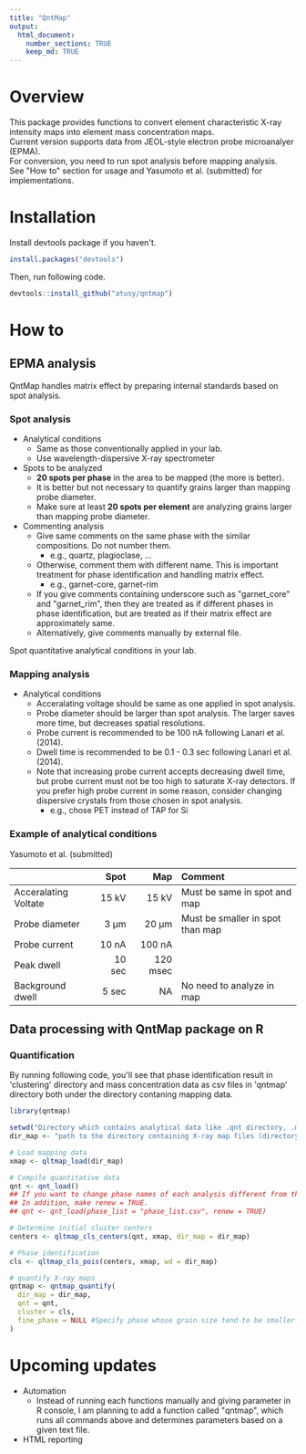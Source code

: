 ```yaml
---
title: "QntMap"
output: 
  html_document: 
    number_sections: TRUE
    keep_md: TRUE
---
```




# Overview

This package provides functions to convert element characteristic X-ray intensity maps into element mass concentration maps.  
Current version supports data from JEOL-style electron probe microanalyer (EPMA).  
For conversion, you need to run spot analysis before mapping analysis.  
See "How to" section for usage and Yasumoto et al. (submitted) for implementations.

# Installation

Install devtools package if you haven't.


```r
install.packages("devtools")
```

Then, run following code.


```r
devtools::install_github("atusy/qntmap")
```

# How to

## EPMA analysis

QntMap handles matrix effect by preparing internal standards based on spot analysis.


### Spot analysis

- Analytical conditions
    - Same as those conventionally applied in your lab.
    - Use wavelength-dispersive X-ray spectrometer
- Spots to be analyzed
    - **20 spots per phase** in the area to be mapped (the more is better).
    - It is better but not necessary to quantify grains larger than mapping probe diameter.
    - Make sure at least **20 spots per element** are analyzing grains larger than mapping probe diameter.
- Commenting analysis
    - Give same comments on the same phase with the similar compositions. Do not number them.
      - e.g., quartz, plagioclase, ...
    - Otherwise, comment them with different name. This is important treatment for phase identification and handling matrix effect.
      - e.g., garnet-core, garnet-rim
    - If you give comments containing underscore such as "garnet_core" and "garnet_rim", then they are treated as if different phases in phase identification, but are treated as if their matrix effect are approximately same. 
    - Alternatively, give comments manually by external file.
    
Spot quantitative analytical conditions in your lab.

### Mapping analysis

- Analytical conditions
    - Acceralating voltage should be same as one applied in spot analysis.
    - Probe diameter should be larger than spot analysis. The larger saves more time, but decreases spatial resolutions.
    - Probe current is recommended to be 100 nA following Lanari et al. (2014).
    - Dwell time is recommended to be 0.1 - 0.3 sec following Lanari et al. (2014).
    - Note that increasing probe current accepts decreasing dwell time, but probe current must not be too high to saturate X-ray detectors. If you prefer high probe current in some reason, consider changing dispersive crystals from those chosen in spot analysis.
        - e.g., chose PET instead of TAP for Si


### Example of analytical conditions

Yasumoto et al. (submitted)

|                     | Spot  | Map     | Comment                         |
|:--------------------|------:|--------:|:--------------------------------|
|Acceralating Voltate | 15 kV | 15 kV   | Must be same in spot and map    |
|Probe diameter       | 3 μm  | 20 μm   | Must be smaller in spot than map|
|Probe current        | 10 nA | 100 nA  |                                 |
|Peak dwell           | 10 sec| 120 msec|                                 |
|Background dwell     |  5 sec| NA      | No need to analyze in map       |


## Data processing with QntMap package on R

### Quantification

By running following code, you'll see that phase identification result in 'clustering' directory and mass concentration data as csv files in 'qntmap' directory both under the directory contaning mapping data.


```r
library(qntmap)

setwd("Directory which contains analytical data like .qnt directory, .map directory, and so on")
dir_map <- "path to the directory containing X-ray map files (directory containing 1_map.txt, 2_map.txt, and so on)"

# Load mapping data
xmap <- qltmap_load(dir_map)

# Compile quantitative data
qnt <- qnt_load()
## If you want to change phase names of each analysis different from those determined preliminary given during EPMA analysis, prepare csv file that indicates phase name, and input its path to phase_list parameter.
## In addition, make renew = TRUE.
## qnt <- qnt_load(phase_list = "phase_list.csv", renew = TRUE)

# Determine initial cluster centers
centers <- qltmap_cls_centers(qnt, xmap, dir_map = dir_map)

# Phase identification
cls <- qltmap_cls_pois(centers, xmap, wd = dir_map)

# quantify X-ray maps
qntmap <- qntmap_quantify(
  dir_map = dir_map,
  qnt = qnt,
  cluster = cls,
  fine_phase = NULL #Specify phase whose grain size tend to be smaller than mapping probe diameter.
)
```

# Upcoming updates

- Automation
    - Instead of running each functions manually and giving parameter in R console, 
      I am planning to add a function called "qntmap", 
      which runs all commands above and determines parameters based on a given text file.
- HTML reporting


